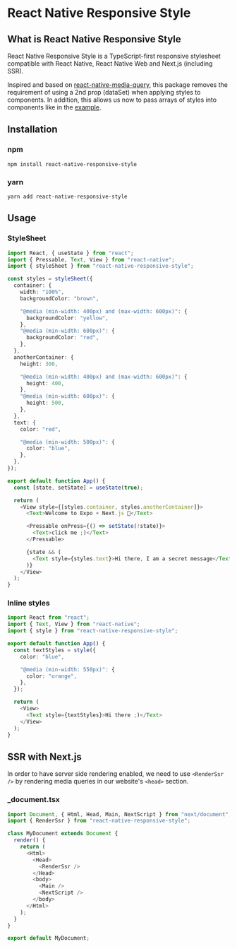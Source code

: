 # React Native Responsive Style

## What is React Native Responsive Style

React Native Responsive Style is a TypeScript-first responsive stylesheet compatible with React Native, React Native Web and Next.js (including SSR).

Inspired and based on [react-native-media-query](https://github.com/kasinskas/react-native-media-query), this package removes the requirement of using
a 2nd prop (dataSet) when applying styles to components. In addition, this allows us now to pass arrays of styles into components like in the [example](#usage).

## Installation

### npm

```
npm install react-native-responsive-style
```

### yarn

```
yarn add react-native-responsive-style
```

## Usage

### StyleSheet

```ts
import React, { useState } from "react";
import { Pressable, Text, View } from "react-native";
import { styleSheet } from "react-native-responsive-style";

const styles = styleSheet({
  container: {
    width: "100%",
    backgroundColor: "brown",

    "@media (min-width: 400px) and (max-width: 600px)": {
      backgroundColor: "yellow",
    },
    "@media (min-width: 600px)": {
      backgroundColor: "red",
    },
  },
  anotherContainer: {
    height: 300,

    "@media (min-width: 400px) and (max-width: 600px)": {
      height: 400,
    },
    "@media (min-width: 600px)": {
      height: 500,
    },
  },
  text: {
    color: "red",

    "@media (min-width: 500px)": {
      color: "blue",
    },
  },
});

export default function App() {
  const [state, setState] = useState(true);

  return (
    <View style={[styles.container, styles.anotherContainer]}>
      <Text>Welcome to Expo + Next.js 👋</Text>

      <Pressable onPress={() => setState(!state)}>
        <Text>click me ;)</Text>
      </Pressable>

      {state && (
        <Text style={styles.text}>Hi there, I am a secret message</Text>
      )}
    </View>
  );
}
```

### Inline styles

```ts
import React from "react";
import { Text, View } from "react-native";
import { style } from "react-native-responsive-style";

export default function App() {
  const textStyles = style({
    color: "blue",

    "@media (min-width: 550px)": {
      color: "orange",
    },
  });

  return (
    <View>
      <Text style={textStyles}>Hi there ;)</Text>
    </View>
  );
}
```

## SSR with Next.js

In order to have server side rendering enabled, we need to use `<RenderSsr />` by rendering media queries in our website's `<head>` section.

### \_document.tsx

```ts
import Document, { Html, Head, Main, NextScript } from "next/document";
import { RenderSsr } from "react-native-responsive-style";

class MyDocument extends Document {
  render() {
    return (
      <Html>
        <Head>
          <RenderSsr />
        </Head>
        <body>
          <Main />
          <NextScript />
        </body>
      </Html>
    );
  }
}

export default MyDocument;
```
